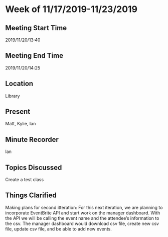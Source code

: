 # Week of 11/17/2019-11/23/2019 

## Meeting Start Time

2019/11/20/13:40

## Meeting End Time

2019/11/20/14:25

## Location

Library

## Present

Matt, Kylie, Ian

## Minute Recorder

Ian

## Topics Discussed

Create a test class

## Things Clarified

Making plans for second itteration:
For this next iteration, we are planning to incorporate EventBrite API and start work on the manager dashboard.
With the API we will be calling the event name and the attendee’s information to the csv.
The manager dashboard would download csv file, create new csv file,  update csv file, and be able to add new events. 
